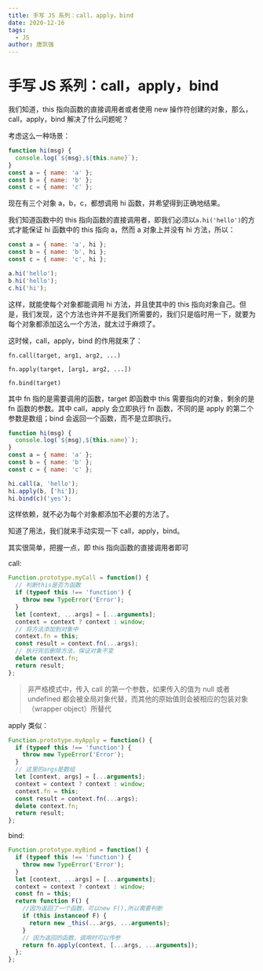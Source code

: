 ```yaml
---
title: 手写 JS 系列：call，apply，bind
date: 2020-12-16
tags:
  - JS
author: 唐凯强
---
```


# 手写 JS 系列：call，apply，bind

我们知道，this 指向函数的直接调用者或者使用 new 操作符创建的对象，那么，call，apply，bind 解决了什么问题呢？

考虑这么一种场景：

```js
function hi(msg) {
  console.log(`${msg},${this.name}`);
}
const a = { name: 'a' };
const b = { name: 'b' };
const c = { name: 'c' };
```

现在有三个对象 a，b，c，都想调用 hi 函数，并希望得到正确地结果。

我们知道函数中的 this 指向函数的直接调用者，即我们必须以`a.hi('hello')`的方式才能保证 hi 函数中的 this 指向 a，然而 a 对象上并没有 hi 方法，所以：

```js
const a = { name: 'a', hi };
const b = { name: 'b', hi };
const c = { name: 'c', hi };

a.hi('hello');
b.hi('hello');
c.hi('hi');
```

这样，就能使每个对象都能调用 hi 方法，并且使其中的 this 指向对象自己。但是，我们发现，这个方法也许并不是我们所需要的，我们只是临时用一下，就要为每个对象都添加这么一个方法，就太过于麻烦了。

这时候，call，apply，bind 的作用就来了：

`fn.call(target, arg1, arg2, ...)`

`fn.apply(target, [arg1, arg2, ...])`

`fn.bind(target)`

其中 fn 指的是需要调用的函数，target 即函数中 this 需要指向的对象，剩余的是 fn 函数的参数。其中 call，apply 会立即执行 fn 函数，不同的是 apply 的第二个参数是数组；bind 会返回一个函数，而不是立即执行。

```js
function hi(msg) {
  console.log(`${msg},${this.name}`);
}
const a = { name: 'a' };
const b = { name: 'b' };
const c = { name: 'c' };

hi.call(a, 'hello');
hi.apply(b, ['hi']);
hi.bind(c)('yes');
```

这样依赖，就不必为每个对象都添加不必要的方法了。

知道了用法，我们就来手动实现一下 call，apply，bind。

其实很简单，把握一点，即 this 指向函数的直接调用者即可

call:

```js
Function.prototype.myCall = function() {
  // 判断this是否为函数
  if (typeof this !== 'function') {
    throw new TypeError('Error');
  }
  let [context, ...args] = [...arguments];
  context = context ? context : window;
  // 将方法添加到对象中
  context.fn = this;
  const result = context.fn(...args);
  // 执行完后删除方法，保证对象不变
  delete context.fn;
  return result;
};
```

> 非严格模式中，传入 call 的第一个参数，如果传入的值为 null 或者 undefined 都会被全局对象代替，而其他的原始值则会被相应的包装对象（wrapper object）所替代

apply 类似：

```js
Function.prototype.myApply = function() {
  if (typeof this !== 'function') {
    throw new TypeError('Error');
  }
  // 这里的args是数组
  let [context, args] = [...arguments];
  context = context ? context : window;
  context.fn = this;
  const result = context.fn(...args);
  delete context.fn;
  return result;
};
```

bind:

```js
Function.prototype.myBind = function() {
  if (typeof this !== 'function') {
    throw new TypeError('Error');
  }
  let [context, ...args] = [...arguments];
  context = context ? context : window;
  const fn = this;
  return function F() {
    //因为返回了一个函数，可以new F(),所以需要判断
    if (this instanceof F) {
      return new _this(...args, ...arguments);
    }
    // 因为返回的函数，调用时可以传参
    return fn.apply(context, [...args, ...arguments]);
  };
};
```


